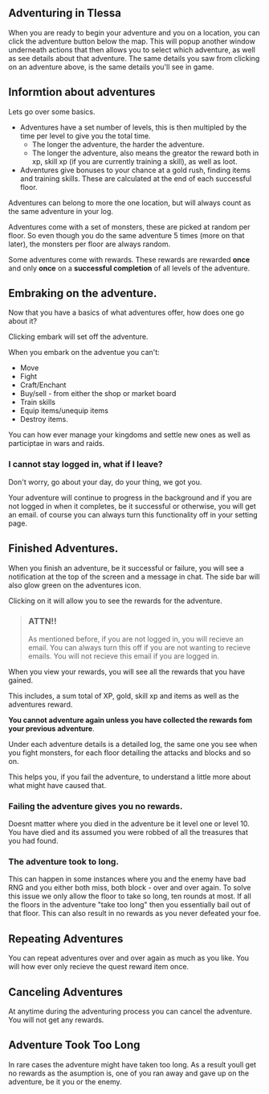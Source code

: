 ## Adventuring in Tlessa

When you are ready to begin your adventure and you on a location, you can click the adventure button below the map. This will popup another window underneath actions that then allows you to select which adventure, as well as see details about that adventure. The same details you saw from clicking on an adventure above, is the same details you'll see in game.

## Informtion about adventures

Lets go over some basics. 

- Adventures have a set number of levels, this is then multipled by the time per level to give you the total time.
  - The longer the adventure, the harder the adventure.
  - The longer the adventure, also means the greator the reward both in xp, skill xp (if you are currently training a skill), as well as loot.
- Adventures give bonuses to your chance at a gold rush, finding items and training skills. These are calculated at the end of each successful floor.

Adventures can belong to more the one location, but will always count as the same adventure in your log.

Adventures come with a set of monsters, these are picked at random per floor. So even though you do the same adventure 5 times (more on that later), the monsters per floor are always random.

Some adventures come with rewards. These rewards are rewarded **once** and only **once** on a **successful completion** of all levels of the adventure.

## Embraking on the adventure.

Now that you have a basics of what adventures offer, how does one go about it? 

Clicking embark will set off the adventure. 

When you embark on the adventue you can't:

- Move
- Fight
- Craft/Enchant
- Buy/sell - from either the shop or market board
- Train skills
- Equip items/unequip items
- Destroy items.

You can how ever manage your kingdoms and settle new ones as well as participtae in wars and raids.

### I cannot stay logged in, what if I leave?

Don't worry, go about your day, do your thing, we got you.

Your adventure will continue to progress in the background and if you are not logged in when it completes, be it successful or otherwise, you will get an email. of course you can always turn this functionality off in your setting page.

## Finished Adventures.

When you finish an adventure, be it successful or failure, you will see a notification at the top of the screen and a message in chat. The side bar will also glow green on the adventures icon.

Clicking on it will allow you to see the rewards for the adventure. 

> ### ATTN!!
>
> As mentioned before, if you are not logged in, you will recieve an email. You can always turn this off if you are not wanting to recieve emails.
> You will not recieve this email if you are logged in.

When you view your rewards, you will see all the rewards that you have gained. 

This includes, a sum total of XP, gold, skill xp and items as well as the adventures reward.

**You cannot adventure again unless you have collected the rewards fom your previous adventure**.

Under each adventure details is a detailed log, the same one you see when you fight monsters, for each floor detailing the attacks and blocks and so on.

This helps you, if you fail the adventure, to understand a little more about what might have caused that.

### Failing the adventure gives you no rewards.

Doesnt matter where you died in the adventure be it level one or level 10. You have died and its assumed you were robbed of all the treasures that you had found. 

### The adventure took to long.

This can happen in some instances where you and the enemy have bad RNG and you either both miss, both block - over and over again. To solve this issue we only allow the floor to take so long, ten rounds at most. If all the floors in the adventure "take too long" then you essentially bail out of that floor. This can also result in no rewards as you never defeated your foe.

## Repeating Adventures

You can repeat adventures over and over again as much as you like. You will how ever only recieve the quest reward item once.

## Canceling Adventures

At anytime during the adventuring process you can cancel the adventure. You will not get any rewards. 

## Adventure Took Too Long

In rare cases the adventure might have taken too long. As a result youll get no rewards as the asumption is, one of you ran away and gave up on the adventure, be it you or the enemy.